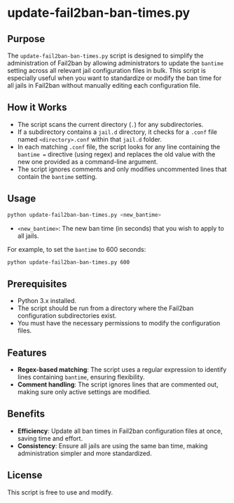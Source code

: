 
# update-fail2ban-ban-times.py

## Purpose

The `update-fail2ban-ban-times.py` script is designed to simplify the administration of Fail2ban by allowing administrators to update the `bantime` setting across all relevant jail configuration files in bulk. This script is especially useful when you want to standardize or modify the ban time for all jails in Fail2ban without manually editing each configuration file.

## How it Works

- The script scans the current directory (`.`) for any subdirectories.
- If a subdirectory contains a `jail.d` directory, it checks for a `.conf` file named `<directory>.conf` within that `jail.d` folder.
- In each matching `.conf` file, the script looks for any line containing the `bantime =` directive (using regex) and replaces the old value with the new one provided as a command-line argument.
- The script ignores comments and only modifies uncommented lines that contain the `bantime` setting.

## Usage

```bash
python update-fail2ban-ban-times.py <new_bantime>
```

- `<new_bantime>`: The new ban time (in seconds) that you wish to apply to all jails.

For example, to set the `bantime` to 600 seconds:

```bash
python update-fail2ban-ban-times.py 600
```

## Prerequisites

- Python 3.x installed.
- The script should be run from a directory where the Fail2ban configuration subdirectories exist.
- You must have the necessary permissions to modify the configuration files.

## Features

- **Regex-based matching**: The script uses a regular expression to identify lines containing `bantime`, ensuring flexibility.
- **Comment handling**: The script ignores lines that are commented out, making sure only active settings are modified.

## Benefits

- **Efficiency**: Update all ban times in Fail2ban configuration files at once, saving time and effort.
- **Consistency**: Ensure all jails are using the same ban time, making administration simpler and more standardized.

## License

This script is free to use and modify.
